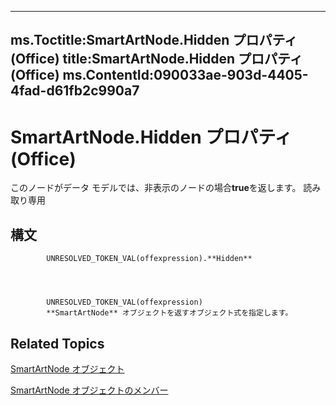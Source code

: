 

---
ms.Toctitle:SmartArtNode.Hidden プロパティ (Office)
title:SmartArtNode.Hidden プロパティ (Office)
ms.ContentId:090033ae-903d-4405-4fad-d61fb2c990a7
---
# SmartArtNode.Hidden プロパティ (Office)




このノードがデータ モデルでは、非表示のノードの場合**true**を返します。 読み取り専用

## 構文

            UNRESOLVED_TOKEN_VAL(offexpression).**Hidden**




            UNRESOLVED_TOKEN_VAL(offexpression)
            **SmartArtNode** オブジェクトを返すオブジェクト式を指定します。



## Related Topics

[SmartArtNode オブジェクト](3987d02d-beb1-8ce0-acbb-3fc0a05b2341.md)

[SmartArtNode オブジェクトのメンバー](8472d586-87ed-2dd7-054b-e821f1738e3c.md)




